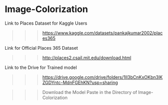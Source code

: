 # Image-Colorization

Link to Places Dataset for Kaggle Users
>>> https://www.kaggle.com/datasets/pankajkumar2002/places365


Link for Official Places 365 Dataset
>>> http://places2.csail.mit.edu/download.html


Link to the Drive for Trained model
>>> https://drive.google.com/drive/folders/1Il3bCnKxOKbn3lKZGDYntc-MdnFGEhKN?usp=sharing


>>> Download the Model
>>> Paste in the Directory of Image-Colorization
